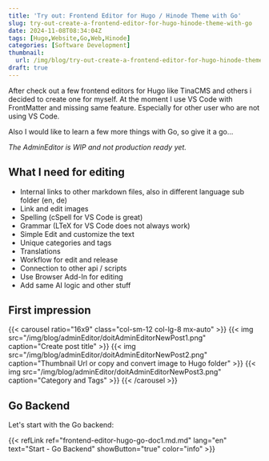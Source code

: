 ```yaml
---
title: 'Try out: Frontend Editor for Hugo / Hinode Theme with Go'
slug: try-out-create-a-frontend-editor-for-hugo-hinode-theme-with-go
date: 2024-11-08T08:34:04Z
tags: [Hugo,Website,Go,Web,Hinode]
categories: [Software Development]
thumbnail:
  url: /img/blog/try-out-create-a-frontend-editor-for-hugo-hinode-theme-with-go.png
draft: true
---
```


After check out a few frontend editors for Hugo like TinaCMS and others i decided to create one for myself. At the moment I use VS Code with FrontMatter and missing same feature.
Especially for other user who are not using VS Code.

Also I would like to learn a few more things with Go, so give it a go...

*The AdminEditor is WIP and not production ready yet.*

## What I need for editing

- Internal links to other markdown files, also in different language sub folder (en, de)
- Link and edit images
- Spelling (cSpell for VS Code is great)
- Grammar (LTeX for VS Code does not always work)
- Simple Edit and customize the text
- Unique categories and tags
- Translations
- Workflow for edit and release
- Connection to other api / scripts
- Use Browser Add-In for editing
- Add same AI logic and other stuff

## First impression

{{< carousel ratio="16x9" class="col-sm-12 col-lg-8 mx-auto" >}}
  {{< img src="/img/blog/adminEditor/doitAdminEditorNewPost1.png" caption="Create post title" >}}
  {{< img src="/img/blog/adminEditor/doitAdminEditorNewPost2.png" caption="Thumbnail Url or copy and convert image to Hugo folder" >}}
  {{< img src="/img/blog/adminEditor/doitAdminEditorNewPost3.png" caption="Category and Tags" >}}
{{< /carousel >}}

## Go Backend

Let's start with the Go backend:

{{< refLink ref="frontend-editor-hugo-go-doc1.md.md" lang="en" text="Start - Go Backend" showButton="true" color="info" >}}
